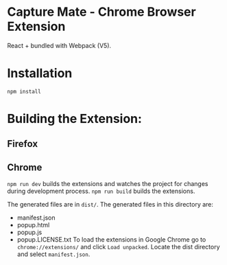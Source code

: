 # Capture Mate - Chrome Browser Extension

React + bundled with Webpack (V5).

# Installation

```
npm install

```

# Building the Extension:

## Firefox

## Chrome

`npm run dev` builds the extensions and watches the project for changes during development process.
`npm run build` builds the extensions.

The generated files are in `dist/`. The generated files in this directory are:

- manifest.json
- popup.html
- popup.js
- popup.LICENSE.txt
  To load the extensions in Google Chrome go to `chrome://extensions/` and click `Load unpacked`. Locate the dist directory and select `manifest.json`.

##
